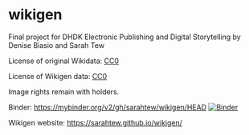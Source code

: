 # wikigen
Final project for DHDK Electronic Publishing and Digital Storytelling by Denise Biasio and Sarah Tew

License of original Wikidata: [CC0](https://creativecommons.org/share-your-work/public-domain/cc0/)

License of Wikigen data: [CC0](https://creativecommons.org/share-your-work/public-domain/cc0/)

Image rights remain with holders.

Binder: https://mybinder.org/v2/gh/sarahtew/wikigen/HEAD
[![Binder](https://mybinder.org/badge_logo.svg)](https://mybinder.org/v2/gh/sarahtew/wikigen/HEAD)

Wikigen website: https://sarahtew.github.io/wikigen/
